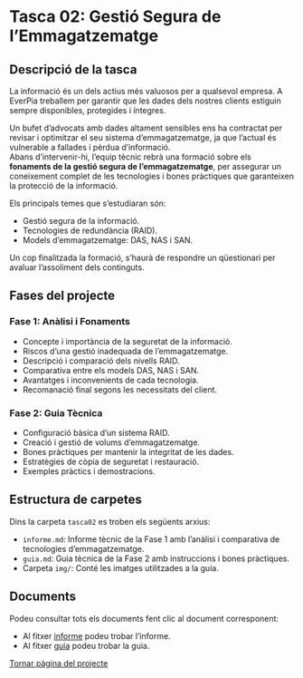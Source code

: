 # Tasca 02: Gestió Segura de l’Emmagatzematge

## Descripció de la tasca

La informació és un dels actius més valuosos per a qualsevol empresa. A EverPia treballem per garantir que les dades dels nostres clients estiguin sempre disponibles, protegides i íntegres.

Un bufet d’advocats amb dades altament sensibles ens ha contractat per revisar i optimitzar el seu sistema d’emmagatzematge, ja que l’actual és vulnerable a fallades i pèrdua d’informació.  
Abans d’intervenir-hi, l’equip tècnic rebrà una formació sobre els **fonaments de la gestió segura de l’emmagatzematge**, per assegurar un coneixement complet de les tecnologies i bones pràctiques que garanteixen la protecció de la informació.

Els principals temes que s’estudiaran són:

- Gestió segura de la informació.  
- Tecnologies de redundància (RAID).  
- Models d’emmagatzematge: DAS, NAS i SAN.

Un cop finalitzada la formació, s’haurà de respondre un qüestionari per avaluar l’assoliment dels continguts.

## Fases del projecte

### Fase 1: Anàlisi i Fonaments

- Concepte i importància de la seguretat de la informació.  
- Riscos d’una gestió inadequada de l’emmagatzematge.  
- Descripció i comparació dels nivells RAID.  
- Comparativa entre els models DAS, NAS i SAN.  
- Avantatges i inconvenients de cada tecnologia.  
- Recomanació final segons les necessitats del client.

### Fase 2: Guia Tècnica

- Configuració bàsica d’un sistema RAID.  
- Creació i gestió de volums d’emmagatzematge.  
- Bones pràctiques per mantenir la integritat de les dades.  
- Estratègies de còpia de seguretat i restauració.  
- Exemples pràctics i demostracions.

## Estructura de carpetes

Dins la carpeta `tasca02` es troben els següents arxius:

- `informe.md`: Informe tècnic de la Fase 1 amb l’anàlisi i comparativa de tecnologies d’emmagatzematge.  
- `guia.md`: Guia tècnica de la Fase 2 amb instruccions i bones pràctiques.  
- Carpeta `img/`: Conté les imatges utilitzades a la guia.

## Documents

Podeu consultar tots els documents fent clic al document corresponent:
- Al fitxer [informe](informe.md) podeu trobar l’informe.  
- Al fitxer [guia](guia.md) podeu trobar la guia.  

[Tornar pàgina del projecte](../README.md)

